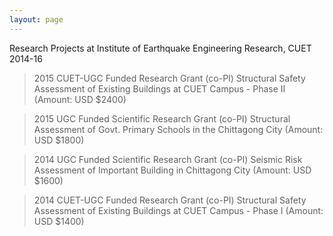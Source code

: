 ```yaml
---
layout: page
---
```


Research Projects at Institute of Earthquake Engineering Research, CUET 2014-16

> 2015 CUET-UGC Funded Research Grant (co-PI)
> Structural Safety Assessment of Existing Buildings at CUET Campus - Phase II (Amount: USD $2400)

> 2015 UGC Funded Scientific Research Grant (co-PI)
> Structural Assessment of Govt. Primary Schools in the Chittagong City (Amount: USD $1800)

> 2014 UGC Funded Scientific Research Grant (co-PI)
> Seismic Risk Assessment of Important Building in Chittagong City (Amount: USD $1600)

> 2014 CUET-UGC Funded Research Grant (co-PI)
> Structural Safety Assessment of Existing Buildings at CUET Campus - Phase I (Amount: USD $1400)
